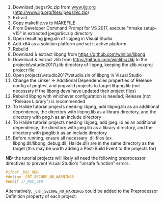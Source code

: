 1. Download jpegsr9c.zip from www.ijg.org (http://www.ijg.org/files/jpegsr9c.zip)
1. Extract
1. Copy makefile.vs to MAKEFILE
1. From Developer Command Prompt for VS 2017, execute "nmake setup-v15" in extracted jpegsr9c.zip directory
1. Open resulting jpeg.sln of libjpeg in Visual Studio
1. Add x64 as a solution platform and set it active platform
1. Rebuild
1. Download & extract libpng from https://github.com/winlibs/libpng
1. Download & extract zlib from https://github.com/winlibs/zlib to the projects\vstudio2017\zlib directory of libpng, keeping the zlib.vcxproj project file
1. Open projects\vstudio2017\vstudio.sln of libpng in Visual Studio
1. Change the Linker -> Additional Dependencies properties of Release config of pngtest and pngvalid projects to target libpng.lib (not necessary if the libpng devs have updated their project files)
1. Rebuild libpng with whichever configuration is needed; Release (not "Release Library") is recommended
1. To Halide tutorial projects needing libpng, add libpng.lib as an additional dependency, the directory with libpng.lib as a library directory, and the directory with png.h as an include directory
1. To Halide tutorial projects needing libjpeg, add jpeg.lib as an additional dependency, the directory with jpeg.lib as a library directory, and the directory with jpeglib.h as an include directory
1. Before running, ensure all necessary .dll files (ex. libpng.dll/libpng_debug.dll, Halide.dll) are in the same directory as the target (this may be worth adding a Post-Build Event to the projects for)

**NB:** the tutorial projects will likely all need the following preprocessor directives to prevent Visual Studio's "unsafe function" errors:

```cpp
#ifdef _MSC_VER
#define _CRT_SECURE_NO_WARNINGS
#endif //_MSC_VER
```

Alternatively, `_CRT_SECURE_NO_WARNINGS` could be added to the Preprocessor Definition property of each project.